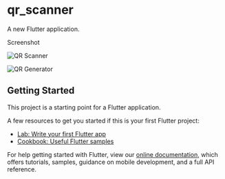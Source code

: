# qr_scanner

A new Flutter application.

Screenshot 

![QR Scanner](https://user-images.githubusercontent.com/78040814/132383112-16541247-af72-4f1f-ae15-6224a21b649a.jpeg)

![QR Generator](https://user-images.githubusercontent.com/78040814/132383126-01d8b1cf-43ef-4a55-8f51-8cd85f3048d9.jpeg)


## Getting Started

This project is a starting point for a Flutter application.

A few resources to get you started if this is your first Flutter project:

- [Lab: Write your first Flutter app](https://flutter.dev/docs/get-started/codelab)
- [Cookbook: Useful Flutter samples](https://flutter.dev/docs/cookbook)

For help getting started with Flutter, view our
[online documentation](https://flutter.dev/docs), which offers tutorials,
samples, guidance on mobile development, and a full API reference.
